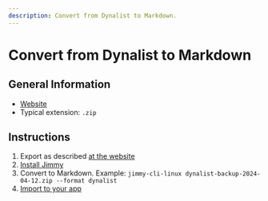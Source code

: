 ```yaml
---
description: Convert from Dynalist to Markdown.
---
```


# Convert from Dynalist to Markdown

## General Information

- [Website](https://dynalist.io/)
- Typical extension: `.zip`

## Instructions

1. Export as described [at the website](https://help.dynalist.io/article/79-back-up-your-data)
2. [Install Jimmy](../index.md#installation)
3. Convert to Markdown. Example: `jimmy-cli-linux dynalist-backup-2024-04-12.zip --format dynalist`
4. [Import to your app](../import_instructions.md)

